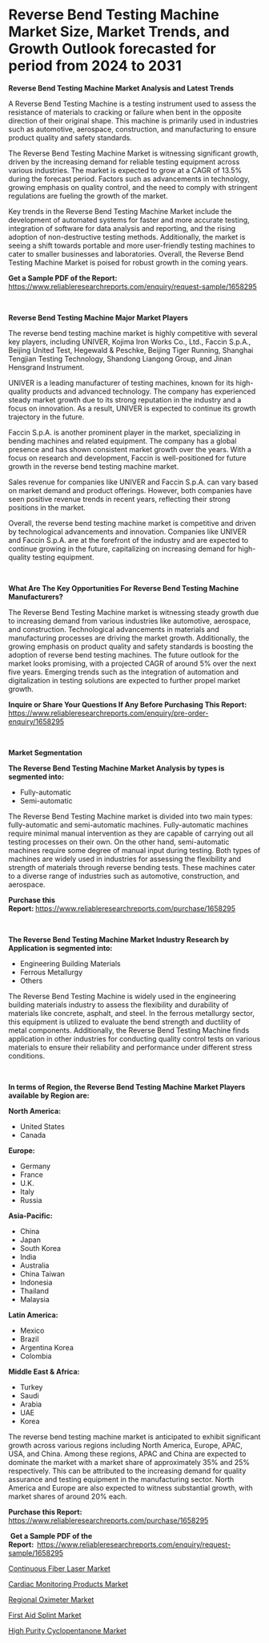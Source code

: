 <p><h1>Reverse Bend Testing Machine Market Size, Market Trends, and Growth Outlook forecasted for period from 2024 to 2031</h1></p><p><strong>Reverse Bend Testing Machine Market Analysis and Latest Trends</strong></p>
<p><p>A Reverse Bend Testing Machine is a testing instrument used to assess the resistance of materials to cracking or failure when bent in the opposite direction of their original shape. This machine is primarily used in industries such as automotive, aerospace, construction, and manufacturing to ensure product quality and safety standards.</p><p>The Reverse Bend Testing Machine Market is witnessing significant growth, driven by the increasing demand for reliable testing equipment across various industries. The market is expected to grow at a CAGR of 13.5% during the forecast period. Factors such as advancements in technology, growing emphasis on quality control, and the need to comply with stringent regulations are fueling the growth of the market.</p><p>Key trends in the Reverse Bend Testing Machine Market include the development of automated systems for faster and more accurate testing, integration of software for data analysis and reporting, and the rising adoption of non-destructive testing methods. Additionally, the market is seeing a shift towards portable and more user-friendly testing machines to cater to smaller businesses and laboratories. Overall, the Reverse Bend Testing Machine Market is poised for robust growth in the coming years.</p></p>
<p><strong>Get a Sample PDF of the Report:&nbsp;</strong> <a href="https://www.reliableresearchreports.com/enquiry/request-sample/1658295">https://www.reliableresearchreports.com/enquiry/request-sample/1658295</a></p>
<p>&nbsp;</p>
<p><strong>Reverse Bend Testing Machine Major Market Players</strong></p>
<p><p>The reverse bend testing machine market is highly competitive with several key players, including UNIVER, Kojima Iron Works Co., Ltd., Faccin S.p.A., Beijing United Test, Hegewald & Peschke, Beijing Tiger Running, Shanghai Tengjian Testing Technology, Shandong Liangong Group, and Jinan Hensgrand Instrument. </p><p>UNIVER is a leading manufacturer of testing machines, known for its high-quality products and advanced technology. The company has experienced steady market growth due to its strong reputation in the industry and a focus on innovation. As a result, UNIVER is expected to continue its growth trajectory in the future.</p><p>Faccin S.p.A. is another prominent player in the market, specializing in bending machines and related equipment. The company has a global presence and has shown consistent market growth over the years. With a focus on research and development, Faccin is well-positioned for future growth in the reverse bend testing machine market.</p><p>Sales revenue for companies like UNIVER and Faccin S.p.A. can vary based on market demand and product offerings. However, both companies have seen positive revenue trends in recent years, reflecting their strong positions in the market.</p><p>Overall, the reverse bend testing machine market is competitive and driven by technological advancements and innovation. Companies like UNIVER and Faccin S.p.A. are at the forefront of the industry and are expected to continue growing in the future, capitalizing on increasing demand for high-quality testing equipment.</p></p>
<p>&nbsp;</p>
<p><strong>What Are The Key Opportunities For Reverse Bend Testing Machine Manufacturers?</strong></p>
<p><p>The Reverse Bend Testing Machine market is witnessing steady growth due to increasing demand from various industries like automotive, aerospace, and construction. Technological advancements in materials and manufacturing processes are driving the market growth. Additionally, the growing emphasis on product quality and safety standards is boosting the adoption of reverse bend testing machines. The future outlook for the market looks promising, with a projected CAGR of around 5% over the next five years. Emerging trends such as the integration of automation and digitalization in testing solutions are expected to further propel market growth.</p></p>
<p><strong>Inquire or Share Your Questions If Any Before Purchasing This Report:</strong> <a href="https://www.reliableresearchreports.com/enquiry/pre-order-enquiry/1658295">https://www.reliableresearchreports.com/enquiry/pre-order-enquiry/1658295</a></p>
<p>&nbsp;</p>
<p><strong>Market Segmentation</strong></p>
<p><strong>The Reverse Bend Testing Machine Market Analysis by types is segmented into:</strong></p>
<p><ul><li>Fully-automatic</li><li>Semi-automatic</li></ul></p>
<p><p>The Reverse Bend Testing Machine market is divided into two main types: fully-automatic and semi-automatic machines. Fully-automatic machines require minimal manual intervention as they are capable of carrying out all testing processes on their own. On the other hand, semi-automatic machines require some degree of manual input during testing. Both types of machines are widely used in industries for assessing the flexibility and strength of materials through reverse bending tests. These machines cater to a diverse range of industries such as automotive, construction, and aerospace.</p></p>
<p><strong>Purchase this Report:&nbsp;</strong><a href="https://www.reliableresearchreports.com/purchase/1658295">https://www.reliableresearchreports.com/purchase/1658295</a></p>
<p>&nbsp;</p>
<p><strong>The Reverse Bend Testing Machine Market Industry Research by Application is segmented into:</strong></p>
<p><ul><li>Engineering Building Materials</li><li>Ferrous Metallurgy</li><li>Others</li></ul></p>
<p><p>The Reverse Bend Testing Machine is widely used in the engineering building materials industry to assess the flexibility and durability of materials like concrete, asphalt, and steel. In the ferrous metallurgy sector, this equipment is utilized to evaluate the bend strength and ductility of metal components. Additionally, the Reverse Bend Testing Machine finds application in other industries for conducting quality control tests on various materials to ensure their reliability and performance under different stress conditions.</p></p>
<p>&nbsp;</p>
<p><strong>In terms of Region, the Reverse Bend Testing Machine Market Players available by Region are:</strong></p>
<p>
    <p> <strong> North America: </strong>
        <ul>
            <li>United States</li>
            <li>Canada</li>
        </ul>
        </p> 
    <p> <strong> Europe: </strong>
        <ul>
            <li>Germany</li>
            <li>France</li>
            <li>U.K.</li>
            <li>Italy</li>
            <li>Russia</li>
        </ul>
        </p> 
    <p> <strong> Asia-Pacific: </strong>
        <ul>
            <li>China</li>
            <li>Japan</li>
            <li>South Korea</li>
            <li>India</li>
            <li>Australia</li>
            <li>China Taiwan</li>
            <li>Indonesia</li>
            <li>Thailand</li>
            <li>Malaysia</li>
        </ul>
        </p> 
    <p> <strong> Latin America: </strong>
        <ul>
            <li>Mexico</li>
            <li>Brazil</li>
            <li>Argentina Korea</li>
            <li>Colombia</li>
        </ul>
        </p> 
    <p> <strong> Middle East & Africa: </strong>
        <ul>
            <li>Turkey</li>
            <li>Saudi</li>
            <li>Arabia</li>
            <li>UAE</li>
            <li>Korea</li>
        </ul>
    </p>
    </p>
<p><p>The reverse bend testing machine market is anticipated to exhibit significant growth across various regions including North America, Europe, APAC, USA, and China. Among these regions, APAC and China are expected to dominate the market with a market share of approximately 35% and 25% respectively. This can be attributed to the increasing demand for quality assurance and testing equipment in the manufacturing sector. North America and Europe are also expected to witness substantial growth, with market shares of around 20% each.</p></p>
<p><strong>Purchase this Report: </strong><a href="https://www.reliableresearchreports.com/purchase/1658295">https://www.reliableresearchreports.com/purchase/1658295</a></p>
<p>&nbsp;<strong>Get a Sample PDF of the Report:&nbsp;&nbsp;</strong><a href="https://www.reliableresearchreports.com/enquiry/request-sample/1658295">https://www.reliableresearchreports.com/enquiry/request-sample/1658295</a></p>
<p><strong></strong></p>
<p><p><a href="https://github.com/lylyparadise/Market-Research-Report-List-1/blob/main/continuous-fiber-laser-market.md">Continuous Fiber Laser Market</a></p><p><a href="https://medium.com/@josephbogan19/cardiac-monitoring-products-market-size-and-market-trends-complete-industry-overview-2024-to-2031-44060840faa0">Cardiac Monitoring Products Market</a></p><p><a href="https://medium.com/@josephbogan19/regional-oximeter-market-size-market-outlook-and-market-forecast-2024-to-2031-59b91330ae98">Regional Oximeter Market</a></p><p><a href="https://medium.com/@josephbogan19/first-aid-splint-market-analysis-its-cagr-market-segmentation-and-global-industry-overview-52af8e1d2535">First Aid Splint Market</a></p><p><a href="https://github.com/GroverBarry/Market-Research-Report-List-3/blob/main/high-purity-cyclopentanone-market.md">High Purity Cyclopentanone Market</a></p></p>